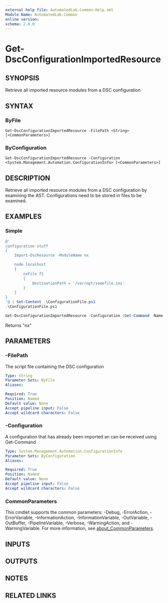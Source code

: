 ```yaml
---
external help file: AutomatedLab.Common-Help.xml
Module Name: AutomatedLab.Common
online version:
schema: 2.0.0
---
```


# Get-DscConfigurationImportedResource

## SYNOPSIS
Retrieve all imported resource modules from a DSC configuration

## SYNTAX

### ByFile
```
Get-DscConfigurationImportedResource -FilePath <String> [<CommonParameters>]
```

### ByConfiguration
```
Get-DscConfigurationImportedResource -Configuration <System.Management.Automation.ConfigurationInfo> [<CommonParameters>]
```

## DESCRIPTION
Retrieve all imported resource modules from a DSC configuration by examining the AST. Configurations
need to be stored in files to be examined.

## EXAMPLES

### Simple

```powershell
@'
configuration stuff
{
    Import-DscResource -ModuleName nx

    node localhost
    {
        nxFile f1
        {
            DestinationPath = '/var/opt/somefile.ini'
        }
    }
}
'@ | Set-Content .\ConfigurationFile.ps1
.\ConfigurationFile.ps1

Get-DscConfigurationImportedResource -Configuration (Get-Command -Name stuff)
```

Returns "nx"

## PARAMETERS

### -FilePath
The script file containing the DSC configuration

```yaml
Type: String
Parameter Sets: ByFile
Aliases:

Required: True
Position: Named
Default value: None
Accept pipeline input: False
Accept wildcard characters: False
```

### -Configuration
A configuration that has already been imported an can be received using Get-Command

```yaml
Type: System.Management.Automation.ConfigurationInfo
Parameter Sets: ByConfiguration
Aliases:

Required: True
Position: Named
Default value: None
Accept pipeline input: False
Accept wildcard characters: False
```

### CommonParameters
This cmdlet supports the common parameters: -Debug, -ErrorAction, -ErrorVariable, -InformationAction, -InformationVariable, -OutVariable, -OutBuffer, -PipelineVariable, -Verbose, -WarningAction, and -WarningVariable. For more information, see [about_CommonParameters](http://go.microsoft.com/fwlink/?LinkID=113216).

## INPUTS

## OUTPUTS

## NOTES

## RELATED LINKS
